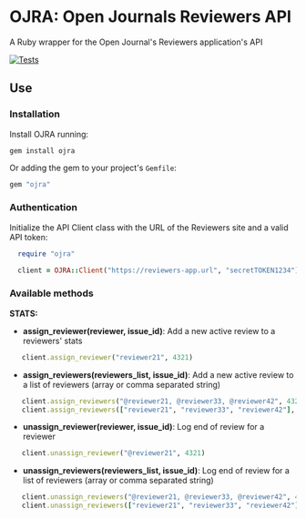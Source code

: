 # OJRA: Open Journals Reviewers API

A Ruby wrapper for the Open Journal's Reviewers application's API

[![Tests](https://github.com/xuanxu/ojra/actions/workflows/tests.yml/badge.svg)](https://github.com/xuanxu/ojra/actions/workflows/tests.yml)


## Use

### Installation

Install OJRA running:

```
gem install ojra
```

Or adding the gem to your project's `Gemfile`:
```ruby
gem "ojra"
```

### Authentication

Initialize the API Client class with the URL of the Reviewers site and a valid API token:

```ruby
  require "ojra"

  client = OJRA::Client("https://reviewers-app.url", "secretTOKEN1234")
```

### Available methods

**STATS:**


 - **assign_reviewer(reviewer, issue_id)**: Add a new active review to a reviewers' stats
 ```ruby
    client.assign_reviewer("reviewer21", 4321)
 ```

 - **assign_reviewers(reviewers_list, issue_id)**: Add a new active review to a list of reviewers (array or comma separated string)
 ```ruby
    client.assign_reviewers("@reviewer21, @reviewer33, @reviewer42", 4321)
    client.assign_reviewers(["reviewer21", "reviewer33", "reviewer42"], 4321)
 ```


 - **unassign_reviewer(reviewer, issue_id)**: Log end of review for a reviewer
 ```ruby
    client.unassign_reviewer("@reviewer21", 4321)
 ```


 - **unassign_reviewers(reviewers_list, issue_id)**: Log end of review for a list of reviewers (array or comma separated string)
 ```ruby
    client.unassign_reviewers("@reviewer21, @reviewer33, @reviewer42", 4321)
    client.unassign_reviewers(["reviewer21", "reviewer33", "reviewer42"], 4321)
 ```

